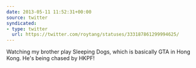 ```yaml
---
date: 2013-05-11 11:52:31+00:00
source: twitter
syndicated:
- type: twitter
  url: https://twitter.com/roytang/statuses/333187861299994625/
---
```


Watching my brother play Sleeping Dogs, which is basically GTA in Hong Kong. He's being chased by HKPF!